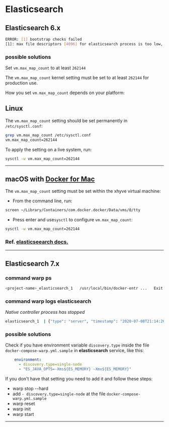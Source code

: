 # Elasticsearch

## Elasticsearch 6.x

```bash
ERROR: [1] bootstrap checks failed
[1]: max file descriptors [4096] for elasticsearch process is too low, increase to at least [65536]
```

### possible solutions

Set `vm.max_map_count` to at least `262144`

The `vm.max_map_count` kernel setting must be set to at least `262144` for production use.

How you set `vm.max_map_count` depends on your platform:

## Linux

The `vm.max_map_count` setting should be set permanently in `/etc/sysctl.conf`:

```bash
grep vm.max_map_count /etc/sysctl.conf
vm.max_map_count=262144
```

To apply the setting on a live system, run:

```bash
sysctl -w vm.max_map_count=262144
```
-------------------

## macOS with [Docker for Mac](https://docs.docker.com/docker-for-mac)

The `vm.max_map_count` setting must be set within the xhyve virtual machine:

- From the command line, run:


```bash
screen ~/Library/Containers/com.docker.docker/Data/vms/0/tty
```

- Press enter and use`sysctl` to configure `vm.max_map_count`:


```bash
sysctl -w vm.max_map_count=262144
```


### Ref. [elasticseearch docs.](https://www.elastic.co/guide/en/elasticsearch/reference/current/docker.html#docker-prod-prerequisites)

-------------

## Elasticsearch 7.x

### command **warp ps**

```bash
<project-name>_elasticsearch_1   /usr/local/bin/docker-entr ...   Exit 78
```

### command **warp logs elasticsearch**

_Native controller process has stopped_

```bash
elasticsearch_1  | {"type": "server", "timestamp": "2020-07-08T21:14:26,575Z", "level": "INFO", "component": "o.e.x.m.p.NativeController", "cluster.name": "docker-cluster", "node.name": "7ba16b86247e", "message": "Native controller process has stopped - no new native processes can be started" }
```

### possible solutions

Check if you have environment variable `discovery.type` inside the file `docker-compose-warp.yml.sample` in **elasticsearch** service, like this:

```yaml
    environment:
      - discovery.type=single-node
      - "ES_JAVA_OPTS=-Xms${ES_MEMORY} -Xmx${ES_MEMORY}"
```

If you don't have that setting you need to add it and follow these steps:

- warp stop --hard
- add `- discovery.type=single-node` at the file `docker-compose-warp.yml.sample`
- warp reset
- warp init
- warp start

-------------